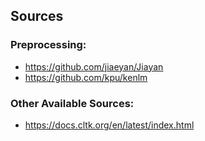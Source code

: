 ## Sources

### Preprocessing:
- https://github.com/jiaeyan/Jiayan
- https://github.com/kpu/kenlm

### Other Available Sources:
- https://docs.cltk.org/en/latest/index.html
